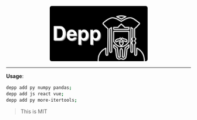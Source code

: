 <div align="center">
<img src="./assets/icon.svg" height="150" width="267" alt="Home Area Network" />
<hr/>
</div>

**Usage**:
```bash
depp add py numpy pandas;
depp add js react vue;
depp add py more-itertools;
```

> This is MIT
